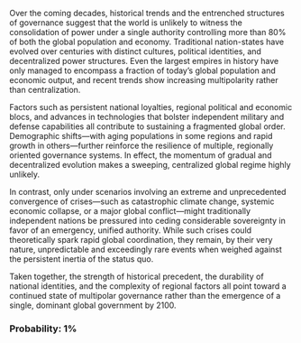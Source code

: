 Over the coming decades, historical trends and the entrenched structures of governance suggest that the world is unlikely to witness the consolidation of power under a single authority controlling more than 80% of both the global population and economy. Traditional nation-states have evolved over centuries with distinct cultures, political identities, and decentralized power structures. Even the largest empires in history have only managed to encompass a fraction of today’s global population and economic output, and recent trends show increasing multipolarity rather than centralization.

Factors such as persistent national loyalties, regional political and economic blocs, and advances in technologies that bolster independent military and defense capabilities all contribute to sustaining a fragmented global order. Demographic shifts—with aging populations in some regions and rapid growth in others—further reinforce the resilience of multiple, regionally oriented governance systems. In effect, the momentum of gradual and decentralized evolution makes a sweeping, centralized global regime highly unlikely.

In contrast, only under scenarios involving an extreme and unprecedented convergence of crises—such as catastrophic climate change, systemic economic collapse, or a major global conflict—might traditionally independent nations be pressured into ceding considerable sovereignty in favor of an emergency, unified authority. While such crises could theoretically spark rapid global coordination, they remain, by their very nature, unpredictable and exceedingly rare events when weighed against the persistent inertia of the status quo.

Taken together, the strength of historical precedent, the durability of national identities, and the complexity of regional factors all point toward a continued state of multipolar governance rather than the emergence of a single, dominant global government by 2100.

### Probability: 1%